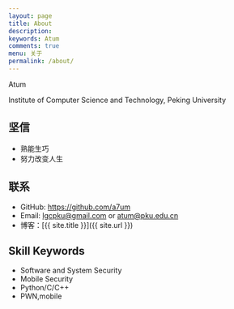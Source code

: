 ```yaml
---
layout: page
title: About
description: 
keywords: Atum
comments: true
menu: 关于
permalink: /about/
---
```


Atum

Institute of Computer Science and Technology, Peking University


## 坚信

* 熟能生巧
* 努力改变人生

## 联系

* GitHub: https://github.com/a7um
* Email: lgcpku@gmail.com or atum@pku.edu.cn
* 博客：[{{ site.title }}]({{ site.url }})


## Skill Keywords

* Software and System Security
* Mobile Security
* Python/C/C++
* PWN,mobile

